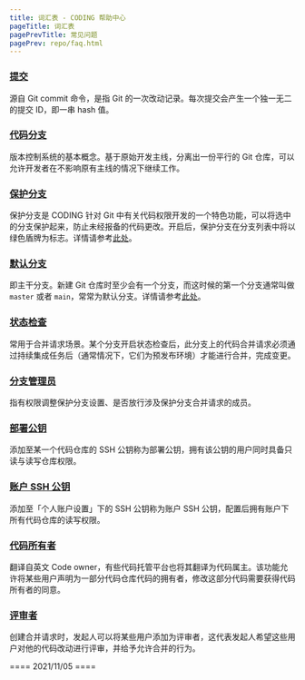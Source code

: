 ```yaml
---
title: 词汇表 - CODING 帮助中心
pageTitle: 词汇表
pagePrevTitle: 常见问题
pagePrev: repo/faq.html
---
```


### [提交](#commit)

源自 Git commit 命令，是指 Git 的一次改动记录。每次提交会产生一个独一无二的提交 ID，即一串 hash 值。

### [代码分支](#branch)

版本控制系统的基本概念。基于原始开发主线，分离出一份平行的 Git 仓库，可以允许开发者在不影响原有主线的情况下继续工作。

### [保护分支](#protected-branch)

保护分支是 CODING 针对 Git 中有关代码权限开发的一个特色功能，可以将选中的分支保护起来，防止未经报备的代码更改。开启后，保护分支在分支列表中将以绿色盾牌为标志。详情请参考[此处](/docs/repo/branch/protected.html)。

### [默认分支](#default-branch)

即主干分支。新建 Git 仓库时至少会有一个分支，而这时候的第一个分支通常叫做 `master` 或者 `main`，常常为默认分支。详情请参考[此处](/docs/repo/branch/default.html)。

### [状态检查](#status-check)

常用于合并请求场景。某个分支开启状态检查后，此分支上的代码合并请求必须通过持续集成任务后（通常情况下，它们为预发布环境）才能进行合并，完成变更。

### [分支管理员](#branch-admin)

指有权限调整保护分支设置、是否放行涉及保护分支合并请求的成员。

### [部署公钥](#deploy-key)

添加至某一个代码仓库的 SSH 公钥称为部署公钥，拥有该公钥的用户同时具备只读与读写仓库权限。

### [账户 SSH 公钥](#account-ssh-key)

添加至「个人账户设置」下的 SSH 公钥称为账户 SSH 公钥，配置后拥有账户下所有代码仓库的读写权限。

### [代码所有者](#code-owner)

翻译自英文 Code owner，有些代码托管平台也将其翻译为代码属主。该功能允许将某些用户声明为一部分代码仓库代码的拥有者，修改这部分代码需要获得代码所有者的同意。

### [评审者](#review)

创建合并请求时，发起人可以将某些用户添加为评审者，这代表发起人希望这些用户对他的代码改动进行评审，并给予允许合并的行为。

==== 2021/11/05 ====
